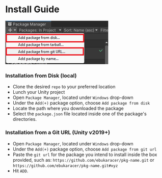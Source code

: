 # Install Guide

![Img](https://raw.githubusercontent.com/ebukaracer/ebukaracer/unlisted/Global-Images/UPM1.png)
### Installation from Disk (local)
- Clone the desired `repo` to your preferred location
- Lunch your Unity project
- Open `Package Manager`, located under `Windows` drop-down
- Under the `Add(+)` package option, choose `Add package from disk`
- Locate the path where you downloaded the package
- Select the `package.json` file located inside one of the package's directories.

### Installation from a Git URL (Unity v2019+)
- Open `Package Manager`, located under `Windows` drop-down
- Under the `Add(+)` package option, choose `Add package from git url`
- Paste the `git url` for the package you intend to install inside the box provided, such as: `https://github.com/ebukaracer/pkg-name.git` or `https://github.com/ebukaracer/pkg-name.git#xyz` 
- Hit `ADD`.